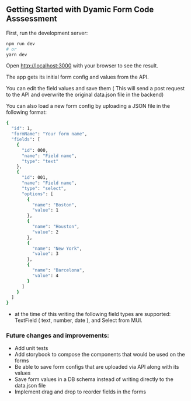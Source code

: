 ## Getting Started with Dyamic Form Code Asssessment

First, run the development server:

```bash
npm run dev
# or
yarn dev
```

Open [http://localhost:3000](http://localhost:3000) with your browser to see the result.

The app gets its initial form config and values from the API.

You can edit the field values and save them ( This will send a post request to the API and overwrite the original data.json file in the backend)

You can also load a new form config by uploading a JSON file in the following format:

```bash
{
  "id": 1,
  "formName": "Your form name",
  "fields": [
    {
      "id": 000,
      "name": "Field name",
      "type": "text"
    },
    {
      "id": 001,
      "name": "Field name",
      "type": "select",
      "options": [
        {
          "name": "Boston",
          "value": 1
        },
        {
          "name": "Houston",
          "value": 2
        },
        {
          "name": "New York",
          "value": 3
        },
        {
          "name": "Barcelona",
          "value": 4
        }
      ]
    }
  ]
}

```
* at the time of this writing the following field types are supported: TextField ( text, number, date ), and Select from MUI.

### Future changes and improvements:

* Add unit tests
* Add storybook to compose the components that would be used on the forms
* Be able to save form configs that are uploaded via API along with its values
* Save form values in a DB schema instead of writing directly to the data.json file
* Implement drag and drop to reorder fields in the forms